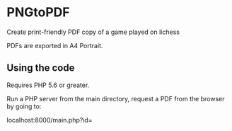 PNGtoPDF
========

Create print-friendly PDF copy of a game played on lichess

PDFs are exported in A4 Portrait.

## Using the code

Requires PHP 5.6 or greater.

Run a PHP server from the main directory, request a PDF from the browser by going to:

localhost:8000/main.php?id=<game ID goes here>
